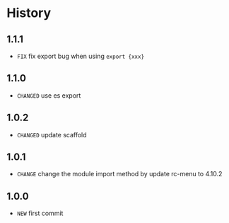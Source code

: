 # History

## 1.1.1

* `FIX` fix export bug when using `export {xxx}`

## 1.1.0

* `CHANGED` use es export

## 1.0.2

* `CHANGED` update scaffold

## 1.0.1

* `CHANGE` change the module import method by update rc-menu to 4.10.2

## 1.0.0

* `NEW` first commit
